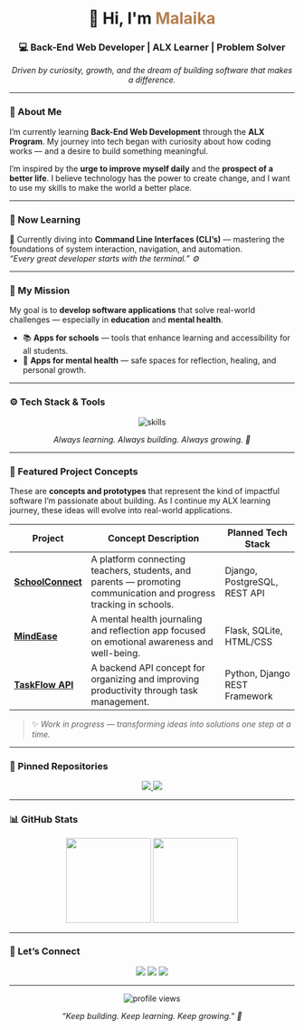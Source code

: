 <!-- Header Section -->
<div align="center">
  <h1>👋 Hi, I'm <span style="color:#b57f50;">Malaika</span></h1>
  <h3>💻 Back-End Web Developer | ALX Learner | Problem Solver</h3>
  <p><em>Driven by curiosity, growth, and the dream of building software that makes a difference.</em></p>
</div>

---

<!-- About Section -->
### 🌱 About Me
<p>
  I’m currently learning <strong>Back-End Web Development</strong> through the <strong>ALX Program</strong>.  
  My journey into tech began with curiosity about how coding works — and a desire to build something meaningful.  
</p>

<p>
  I’m inspired by the <strong>urge to improve myself daily</strong> and the <strong>prospect of a better life</strong>.  
  I believe technology has the power to create change, and I want to use my skills to make the world a better place.
</p>

---

<!-- Now Learning Section -->
### 📘 Now Learning
<p>
  🔹 Currently diving into <strong>Command Line Interfaces (CLI’s)</strong> — mastering the foundations of system interaction, navigation, and automation.  
  <br>
  <em>“Every great developer starts with the terminal.” ⚙️</em>
</p>

---

<!-- Goals Section -->
### 🎯 My Mission
<p>
  My goal is to <strong>develop software applications</strong> that solve real-world challenges —  
  especially in <strong>education</strong> and <strong>mental health</strong>.
</p>

<ul>
  <li>📚 <strong>Apps for schools</strong> — tools that enhance learning and accessibility for all students.</li>
  <li>🧠 <strong>Apps for mental health</strong> — safe spaces for reflection, healing, and personal growth.</li>
</ul>

---

<!-- Skills Section -->
### ⚙️ Tech Stack & Tools
<p align="center">
  <img src="https://skillicons.dev/icons?i=python,django,flask,html,css,js,git,github,linux,vscode,postgresql" alt="skills" />
</p>

<p align="center">
  <em>Always learning. Always building. Always growing. 🌿</em>
</p>

---

<!-- Projects Section -->
### 🚀 Featured Project Concepts
<p>
  These are <strong>concepts and prototypes</strong> that represent the kind of impactful software I’m passionate about building.  
  As I continue my ALX learning journey, these ideas will evolve into real-world applications.
</p>

| Project | Concept Description | Planned Tech Stack |
|----------|----------------------|--------------------|
| [**SchoolConnect**](#) | A platform connecting teachers, students, and parents — promoting communication and progress tracking in schools. | Django, PostgreSQL, REST API |
| [**MindEase**](#) | A mental health journaling and reflection app focused on emotional awareness and well-being. | Flask, SQLite, HTML/CSS |
| [**TaskFlow API**](#) | A backend API concept for organizing and improving productivity through task management. | Python, Django REST Framework |

> ✨ *Work in progress — transforming ideas into solutions one step at a time.*

---

<!-- Pinned Projects Section -->
### 📌 Pinned Repositories
<div align="center">
  <a href="https://github.com/muthinimalaika-hub/SchoolConnect">
    <img src="https://github-readme-stats.vercel.app/api/pin/?username=muthinimalaika-hub&repo=SchoolConnect&theme=vue-dark&title_color=b57f50&icon_color=b57f50&hide_border=true" />
  </a>
  <a href="https://github.com/muthinimalaika-hub/MindEase">
    <img src="https://github-readme-stats.vercel.app/api/pin/?username=muthinimalaika-hub&repo=MindEase&theme=vue-dark&title_color=b57f50&icon_color=b57f50&hide_border=true" />
  </a>
</div>

---

<!-- GitHub Stats Section -->
### 📊 GitHub Stats
<div align="center">
  <img src="https://github-readme-stats.vercel.app/api?username=muthinimalaika-hub&show_icons=true&theme=vue-dark&hide_border=true&title_color=b57f50&icon_color=b57f50" height="150" />
  <img src="https://github-readme-stats.vercel.app/api/top-langs/?username=muthinimalaika-hub&layout=compact&theme=vue-dark&hide_border=true&title_color=b57f50" height="150" />
</div>

---

<!-- Connect Section -->
### 🤝 Let’s Connect
<p align="center">
  <a href="https://www.linkedin.com/in/malaika-muthini-2360a5376" target="_blank"><img src="https://img.shields.io/badge/LinkedIn-8d6e63?logo=linkedin&logoColor=white" /></a>
  <a href="mailto:muthinimalaika@gmail.com"><img src="https://img.shields.io/badge/Email-b57f50?logo=gmail&logoColor=white" /></a>
  <a href="https://github.com/muthinimalaika-hub"><img src="https://img.shields.io/badge/GitHub-4e342e?logo=github&logoColor=white" /></a>
</p>

---

<!-- Fun Footer -->
<div align="center">
  <img src="https://komarev.com/ghpvc/?username=muthinimalaika-hub&label=Profile%20Views&color=b57f50&style=flat-square" alt="profile views" />
  <p><em>“Keep building. Keep learning. Keep growing.” 🌿</em></p>
</div>
